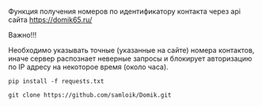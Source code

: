 
 Функция получения номеров по идентификатору контакта через api сайта https://domik65.ru/

 Важно!!!

 Необходимо указывать точные (указанные на сайте) номера контактов, иначе сервер распознает
 неверные запросы и блокирует авторизацию по IP адресу на некоторое время (около часа).



    pip install -f requests.txt

    git clone https://github.com/samloik/Domik.git

